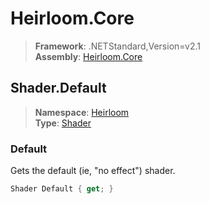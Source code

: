 # Heirloom.Core

> **Framework**: .NETStandard,Version=v2.1  
> **Assembly**: [Heirloom.Core][0]  

## Shader.Default

> **Namespace**: [Heirloom][0]  
> **Type**: [Shader][1]  

### Default

Gets the default (ie, "no effect") shader.

```cs
Shader Default { get; }
```

[0]: ../Heirloom.Core.md
[1]: Heirloom.Shader.md
